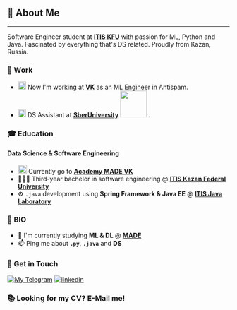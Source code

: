 ## 🌱 About Me

---

Software Engineer student at [**ITIS KFU**](https://kpfu.ru/itis/) with passion for ML, Python and Java. Fascinated by everything that's DS related. Proudly from Kazan, Russia.


### 🦾 Work

- <a href="https://vk.company/en/company/about/" target="_blank"><img src='https://user-images.githubusercontent.com/62756126/157912247-4e13d707-6e48-4a9e-a6f9-7b63a2e019ac.png' width=18></a> Now I'm working at [**VK**](https://vk.company/en/company/about/) as an ML Engineer in Antispam.
- <a href="https://vk.company/en/company/about/" target="_blank"><img src='https://user-images.githubusercontent.com/62756126/158031414-a574f658-7cd7-4ab6-9cb7-1b67b92bc1bd.png' width=18></a> DS Assistant at [**SberUniversity**](https://sberuniversity.ru) <a href="https://sberuniversity.ru" target="_blank"><img src='https://sberuniversity.ru/local/templates/main/src/assets/img/sber-logo-ru-light.svg' width=60></a> .

### 🎓 Education

#### Data Science & Software Engineering

- <a href="https://data.vk.company/pages/about/" target="_blank"><img src='https://user-images.githubusercontent.com/62756126/157936277-65bcf547-15ea-4942-9cfc-6ca0285438e7.png' width=20></a> Currently go to [**Academy MADE VK**](https://data.vk.company/pages/about/)
- 🙋🏻‍♂️ Third-year bachelor in software engineering @ [**ITIS Kazan Federal University**](https://kpfu.ru/itis/)
- ⚙ `.java` development using **Spring Framework & Java EE** @ [**ITIS Java Laboratory**](https://vk.com/itis_java_lab/)

### 👾 BIO

- 🔭 I'm currently studying **ML & DL** @ [**MADE**](https://data.vk.company/pages/about/)
- 📫 Ping me about **`.py`**, **`.java`** and **DS**

### 📧 Get in Touch

[![My Telegram](https://img.shields.io/badge/telegram-white?&style=for-the-badge&logo=telegram&logoColor=white)](https://t.me/nshamil) 
[![linkedin](https://img.shields.io/badge/linkedin%20-%230077B5.svg?&style=for-the-badge&logo=linkedin&logoColor=white)](https://www.linkedin.com/in/sfnurkaev)

### 📚 Looking for my CV? E-Mail me!
